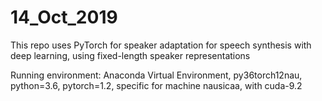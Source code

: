 # 14_Oct_2019

This repo uses PyTorch for speaker adaptation for speech synthesis with deep learning, using fixed-length speaker representations

Running environment: Anaconda Virtual Environment, py36torch12nau, python=3.6, pytorch=1.2, specific for machine nausicaa, with cuda-9.2
